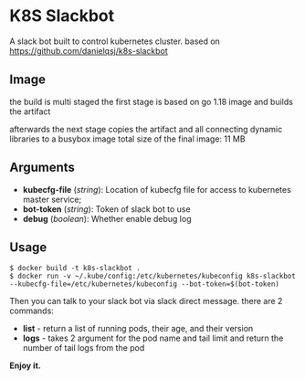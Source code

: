 # K8S Slackbot
A slack bot built to control kubernetes cluster.
based on https://github.com/danielqsj/k8s-slackbot 


Image
-------------
the build is multi staged
the first stage is based on go 1.18 image and builds the artifact

afterwards the next stage copies the artifact and all connecting dynamic libraries to a busybox image
total size of the final image: 11 MB

Arguments
-------------
- **kubecfg-file** (*string*): Location of kubecfg file for access to kubernetes master service;
- **bot-token** (*string*): Token of slack bot to use
- **debug** (*boolean*): Whether enable debug log

Usage
-------------
```
$ docker build -t k8s-slackbot .
$ docker run -v ~/.kube/config:/etc/kubernetes/kubeconfig k8s-slackbot --kubecfg-file=/etc/kubernetes/kubeconfig --bot-token=$(bot-token)
```
Then you can talk to your slack bot via slack direct message.
there are 2 commands:
- **list** - return a list of running pods, their age, and their version
- **logs** - takes 2 argument for the pod name and tail limit and return the number of tail logs from the pod 

**Enjoy it.**